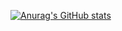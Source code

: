 [![Anurag's GitHub stats](https://github-readme-stats.vercel.app/api?username=anuraghazra)](https://github.com/AvilXx/github-readme-stats)
